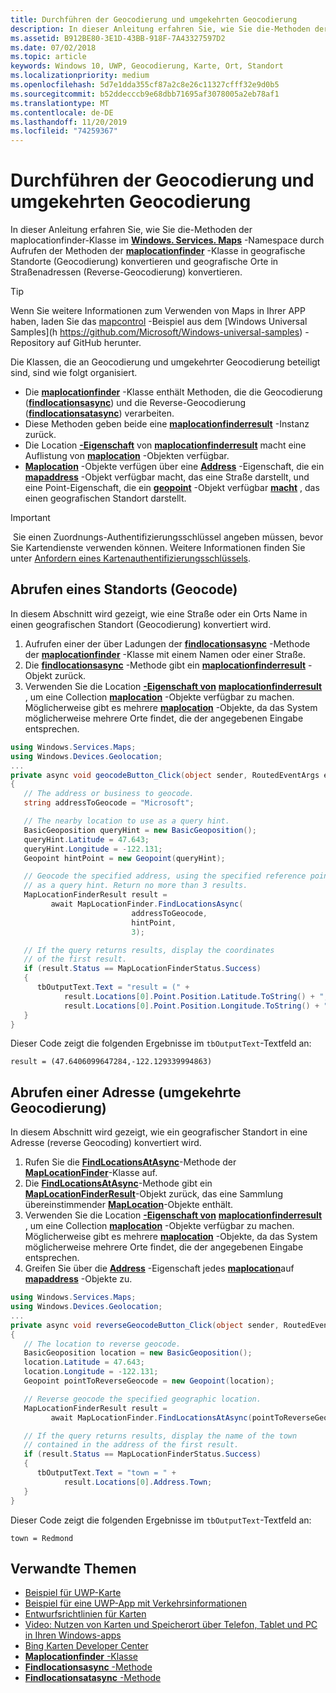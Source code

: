 ```yaml
---
title: Durchführen der Geocodierung und umgekehrten Geocodierung
description: In dieser Anleitung erfahren Sie, wie Sie die-Methoden der maplocationfinder-Klasse im Windows. Services. Maps-Namespace durch Aufrufen der Methoden der maplocationfinder-Klasse in geografische Standorte (Geocodierung) konvertieren und geografische Orte in Straßenadressen (Reverse-Geocodierung) konvertieren.
ms.assetid: B912BE80-3E1D-43BB-918F-7A43327597D2
ms.date: 07/02/2018
ms.topic: article
keywords: Windows 10, UWP, Geocodierung, Karte, Ort, Standort
ms.localizationpriority: medium
ms.openlocfilehash: 5d7e1dda355cf87a2c8e26c11327cfff32e9d0b5
ms.sourcegitcommit: b52ddecccb9e68dbb71695af3078005a2eb78af1
ms.translationtype: MT
ms.contentlocale: de-DE
ms.lasthandoff: 11/20/2019
ms.locfileid: "74259367"
---
```

# <a name="perform-geocoding-and-reverse-geocoding"></a>Durchführen der Geocodierung und umgekehrten Geocodierung

In dieser Anleitung erfahren Sie, wie Sie die-Methoden der maplocationfinder-Klasse im [**Windows. Services. Maps**](https://docs.microsoft.com/uwp/api/Windows.Services.Maps) -Namespace durch Aufrufen der Methoden der [**maplocationfinder**](https://docs.microsoft.com/uwp/api/Windows.Services.Maps.MapLocationFinder) -Klasse in geografische Standorte (Geocodierung) konvertieren und geografische Orte in Straßenadressen (Reverse-Geocodierung) konvertieren.

> [!TIP]
> Wenn Sie weitere Informationen zum Verwenden von Maps in Ihrer APP haben, laden Sie das [mapcontrol](https://github.com/Microsoft/Windows-universal-samples/tree/master/Samples/MapControl) -Beispiel aus dem [Windows Universal Samples](h https://github.com/Microsoft/Windows-universal-samples) -Repository auf GitHub herunter.

Die Klassen, die an Geocodierung und umgekehrter Geocodierung beteiligt sind, sind wie folgt organisiert.

-   Die [**maplocationfinder**](https://docs.microsoft.com/uwp/api/Windows.Services.Maps.MapLocationFinder) -Klasse enthält Methoden, die die Geocodierung ([**findlocationsasync**](https://docs.microsoft.com/uwp/api/windows.services.maps.maplocationfinder.findlocationsasync)) und die Reverse-Geocodierung ([**findlocationsatasync**](https://docs.microsoft.com/uwp/api/windows.services.maps.maplocationfinder.findlocationsatasync)) verarbeiten.
-   Diese Methoden geben beide eine [**maplocationfinderresult**](https://docs.microsoft.com/uwp/api/Windows.Services.Maps.MapLocationFinderResult) -Instanz zurück.
-   Die Location [ **-Eigenschaft**](https://docs.microsoft.com/uwp/api/windows.services.maps.maplocationfinderresult.locations) von [**maplocationfinderresult**](https://docs.microsoft.com/uwp/api/Windows.Services.Maps.MapLocationFinderResult) macht eine Auflistung von [**maplocation**](https://docs.microsoft.com/uwp/api/Windows.Services.Maps.MapLocation) -Objekten verfügbar. 
-   [**Maplocation**](https://docs.microsoft.com/uwp/api/Windows.Services.Maps.MapLocation) -Objekte verfügen über eine [**Address**](https://docs.microsoft.com/uwp/api/windows.services.maps.maplocation.address) -Eigenschaft, die ein [**mapaddress**](https://docs.microsoft.com/uwp/api/Windows.Services.Maps.MapAddress) -Objekt verfügbar macht, das eine Straße darstellt, und eine Point-Eigenschaft, die ein [**geopoint**](https://docs.microsoft.com/uwp/api/windows.devices.geolocation.geopoint) -Objekt verfügbar [**macht**](https://docs.microsoft.com/uwp/api/windows.services.maps.maplocation.point) , das einen geografischen Standort darstellt.

> [!IMPORTANT]
> Sie einen Zuordnungs-Authentifizierungsschlüssel angeben müssen, bevor Sie Kartendienste verwenden können. Weitere Informationen finden Sie unter [Anfordern eines Kartenauthentifizierungsschlüssels](authentication-key.md).

## <a name="get-a-location-geocode"></a>Abrufen eines Standorts (Geocode)

In diesem Abschnitt wird gezeigt, wie eine Straße oder ein Orts Name in einen geografischen Standort (Geocodierung) konvertiert wird.

1.  Aufrufen einer der über Ladungen der [**findlocationsasync**](https://docs.microsoft.com/uwp/api/windows.services.maps.maplocationfinder.findlocationsasync) -Methode der [**maplocationfinder**](https://docs.microsoft.com/uwp/api/Windows.Services.Maps.MapLocationFinder) -Klasse mit einem Namen oder einer Straße.
2.  Die [**findlocationsasync**](https://docs.microsoft.com/uwp/api/windows.services.maps.maplocationfinder.findlocationsasync) -Methode gibt ein [**maplocationfinderresult**](https://docs.microsoft.com/uwp/api/Windows.Services.Maps.MapLocationFinderResult) -Objekt zurück.
3.  Verwenden Sie die Location [ **-Eigenschaft von**](https://docs.microsoft.com/uwp/api/windows.services.maps.maplocationfinderresult.locations) [**maplocationfinderresult**](https://docs.microsoft.com/uwp/api/Windows.Services.Maps.MapLocationFinderResult) , um eine Collection [**maplocation**](https://docs.microsoft.com/uwp/api/Windows.Services.Maps.MapLocation) -Objekte verfügbar zu machen. Möglicherweise gibt es mehrere [**maplocation**](https://docs.microsoft.com/uwp/api/Windows.Services.Maps.MapLocation) -Objekte, da das System möglicherweise mehrere Orte findet, die der angegebenen Eingabe entsprechen.

```csharp
using Windows.Services.Maps;
using Windows.Devices.Geolocation;
...
private async void geocodeButton_Click(object sender, RoutedEventArgs e)
{
   // The address or business to geocode.
   string addressToGeocode = "Microsoft";

   // The nearby location to use as a query hint.
   BasicGeoposition queryHint = new BasicGeoposition();
   queryHint.Latitude = 47.643;
   queryHint.Longitude = -122.131;
   Geopoint hintPoint = new Geopoint(queryHint);

   // Geocode the specified address, using the specified reference point
   // as a query hint. Return no more than 3 results.
   MapLocationFinderResult result =
         await MapLocationFinder.FindLocationsAsync(
                           addressToGeocode,
                           hintPoint,
                           3);

   // If the query returns results, display the coordinates
   // of the first result.
   if (result.Status == MapLocationFinderStatus.Success)
   {
      tbOutputText.Text = "result = (" +
            result.Locations[0].Point.Position.Latitude.ToString() + "," +
            result.Locations[0].Point.Position.Longitude.ToString() + ")";
   }
}
```

Dieser Code zeigt die folgenden Ergebnisse im `tbOutputText`-Textfeld an:

``` syntax
result = (47.6406099647284,-122.129339994863)
```

## <a name="get-an-address-reverse-geocode"></a>Abrufen einer Adresse (umgekehrte Geocodierung)

In diesem Abschnitt wird gezeigt, wie ein geografischer Standort in eine Adresse (reverse Geocoding) konvertiert wird.

1.  Rufen Sie die [**FindLocationsAtAsync**](https://docs.microsoft.com/uwp/api/windows.services.maps.maplocationfinder.findlocationsatasync)-Methode der [**MapLocationFinder**](https://docs.microsoft.com/uwp/api/Windows.Services.Maps.MapLocationFinder)-Klasse auf.
2.  Die [**FindLocationsAtAsync**](https://docs.microsoft.com/uwp/api/windows.services.maps.maplocationfinder.findlocationsatasync)-Methode gibt ein [**MapLocationFinderResult**](https://docs.microsoft.com/uwp/api/Windows.Services.Maps.MapLocationFinderResult)-Objekt zurück, das eine Sammlung übereinstimmender [**MapLocation**](https://docs.microsoft.com/uwp/api/Windows.Services.Maps.MapLocation)-Objekte enthält.
3.  Verwenden Sie die Location [ **-Eigenschaft von**](https://docs.microsoft.com/uwp/api/windows.services.maps.maplocationfinderresult.locations) [**maplocationfinderresult**](https://docs.microsoft.com/uwp/api/Windows.Services.Maps.MapLocationFinderResult) , um eine Collection [**maplocation**](https://docs.microsoft.com/uwp/api/Windows.Services.Maps.MapLocation) -Objekte verfügbar zu machen. Möglicherweise gibt es mehrere [**maplocation**](https://docs.microsoft.com/uwp/api/Windows.Services.Maps.MapLocation) -Objekte, da das System möglicherweise mehrere Orte findet, die der angegebenen Eingabe entsprechen.
4.  Greifen Sie über die [**Address**](https://docs.microsoft.com/uwp/api/windows.services.maps.maplocation.address) -Eigenschaft jedes [**maplocation**](https://docs.microsoft.com/uwp/api/Windows.Services.Maps.MapLocation)auf [**mapaddress**](https://docs.microsoft.com/uwp/api/Windows.Services.Maps.MapAddress) -Objekte zu.

```csharp
using Windows.Services.Maps;
using Windows.Devices.Geolocation;
...
private async void reverseGeocodeButton_Click(object sender, RoutedEventArgs e)
{
   // The location to reverse geocode.
   BasicGeoposition location = new BasicGeoposition();
   location.Latitude = 47.643;
   location.Longitude = -122.131;
   Geopoint pointToReverseGeocode = new Geopoint(location);

   // Reverse geocode the specified geographic location.
   MapLocationFinderResult result =
         await MapLocationFinder.FindLocationsAtAsync(pointToReverseGeocode);

   // If the query returns results, display the name of the town
   // contained in the address of the first result.
   if (result.Status == MapLocationFinderStatus.Success)
   {
      tbOutputText.Text = "town = " +
            result.Locations[0].Address.Town;
   }
}
```

Dieser Code zeigt die folgenden Ergebnisse im `tbOutputText`-Textfeld an:

``` syntax
town = Redmond
```

## <a name="related-topics"></a>Verwandte Themen

* [Beispiel für UWP-Karte](https://github.com/Microsoft/Windows-universal-samples/tree/master/Samples/MapControl)
* [Beispiel für eine UWP-App mit Verkehrsinformationen](https://github.com/Microsoft/Windows-appsample-trafficapp)
* [Entwurfsrichtlinien für Karten](https://docs.microsoft.com/windows/uwp/maps-and-location/controls-map)
* [Video: Nutzen von Karten und Speicherort über Telefon, Tablet und PC in Ihren Windows-apps](https://channel9.msdn.com/Events/Build/2015/2-757)
* [Bing Karten Developer Center](https://www.bingmapsportal.com/)
* [**Maplocationfinder** -Klasse](https://docs.microsoft.com/uwp/api/Windows.Services.Maps.MapLocationFinder)
* [**Findlocationsasync** -Methode](https://docs.microsoft.com/uwp/api/windows.services.maps.maplocationfinder.findlocationsasync)
* [**Findlocationsatasync** -Methode](https://docs.microsoft.com/uwp/api/windows.services.maps.maplocationfinder.findlocationsatasync)
